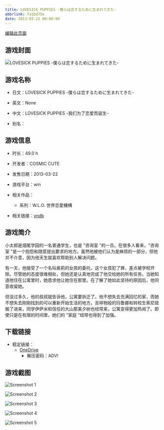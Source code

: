 ```yaml
---
title: LOVESICK PUPPIES -僕らは恋するために生まれてきた-
abbrlink: 7a1bd75e
date: 2013-03-22 00:00:00
---
```

[编辑此页面](https://github.com/ACG-3/ADV3-source/blob/main/source/_posts/games/LOVESICK%20PUPPIES%20-%E5%83%95%E3%82%89%E3%81%AF%E6%81%8B%E3%81%99%E3%82%8B%E3%81%9F%E3%82%81%E3%81%AB%E7%94%9F%E3%81%BE%E3%82%8C%E3%81%A6%E3%81%8D%E3%81%9F-.md)

## 游戏封面

![LOVESICK PUPPIES -僕らは恋するために生まれてきた-](https://pan.timero.xyz/d/onedrive/img_lib_001/LOVESICK%20PUPPIES%20-%E5%83%95%E3%82%89%E3%81%AF%E6%81%8B%E3%81%99%E3%82%8B%E3%81%9F%E3%82%81%E3%81%AB%E7%94%9F%E3%81%BE%E3%82%8C%E3%81%A6%E3%81%8D%E3%81%9F-_cover.avif)


## 游戏名称

- 日文：LOVESICK PUPPIES -僕らは恋するために生まれてきた-
- 英文：None
- 中文：LOVESICK PUPPIES -我们为了恋爱而诞生-

- 别名：


## 游戏信息

- 时长：49.0 h
- 开发者：COSMIC CUTE
- 发售日期：2013-03-22
- 游戏平台：win
- 相关作品：
   - 系列：W.L.O. 世界恋愛機構

- 相关链接：[vndb](https://vndb.org/v11194)


## 游戏简介

小太郎是畑尾学园的一名普通学生，也是 "咨询室 "的一员。在很多人看来，"咨询室 "是一个抱怨和随意提出要求的地方。虽然他被他们认为是麻烦的一部分，但他并不介意，因为他天生就喜欢帮助别人解决问题。

有一天，他接受了一个名叫奥莉的女孩的委托，这个女孩犯了罪，差点被学校开除。尽管她的态度很难相处，但她还是认真地完成了他交给她的所有任务。当她知道他住在公寓里时，她恳求他让她住在那里。在了解了她如此坚持的原因后，他同意收留她。

但没过多久，他的叔叔就告诉他，公寓要拆迁了。他不想失去充满回忆的家，而她不想失去刚刚找到的可以重新开始生活的地方。吉祥物般的玛鲁娜和转校生索尼娅搬了进来，同学伊萨米和信任的大山那美夕树也经常来，公寓变得更加热闹了。即使只是在有限的时间里，她们的 "家庭 "纽带也得到了加强。




## 下载链接

- 稳定链接：
    - [OneDrive](https://pan.timero.xyz/onedrive/adv_lib_001/LOVESICK%20PUPPIES%20-%E5%83%95%E3%82%89%E3%81%AF%E6%81%8B%E3%81%99%E3%82%8B%E3%81%9F%E3%82%81%E3%81%AB%E7%94%9F%E3%81%BE%E3%82%8C%E3%81%A6%E3%81%8D%E3%81%9F-)
        - 解压密码：ADV!



## 游戏截图


![Screenshot 1](https://pan.timero.xyz/d/onedrive/img_lib_001/LOVESICK%20PUPPIES%20-%E5%83%95%E3%82%89%E3%81%AF%E6%81%8B%E3%81%99%E3%82%8B%E3%81%9F%E3%82%81%E3%81%AB%E7%94%9F%E3%81%BE%E3%82%8C%E3%81%A6%E3%81%8D%E3%81%9F-_Screenshot_1.avif)

![Screenshot 2](https://pan.timero.xyz/d/onedrive/img_lib_001/LOVESICK%20PUPPIES%20-%E5%83%95%E3%82%89%E3%81%AF%E6%81%8B%E3%81%99%E3%82%8B%E3%81%9F%E3%82%81%E3%81%AB%E7%94%9F%E3%81%BE%E3%82%8C%E3%81%A6%E3%81%8D%E3%81%9F-_Screenshot_2.avif)

![Screenshot 3](https://pan.timero.xyz/d/onedrive/img_lib_001/LOVESICK%20PUPPIES%20-%E5%83%95%E3%82%89%E3%81%AF%E6%81%8B%E3%81%99%E3%82%8B%E3%81%9F%E3%82%81%E3%81%AB%E7%94%9F%E3%81%BE%E3%82%8C%E3%81%A6%E3%81%8D%E3%81%9F-_Screenshot_3.avif)

![Screenshot 4](https://pan.timero.xyz/d/onedrive/img_lib_001/LOVESICK%20PUPPIES%20-%E5%83%95%E3%82%89%E3%81%AF%E6%81%8B%E3%81%99%E3%82%8B%E3%81%9F%E3%82%81%E3%81%AB%E7%94%9F%E3%81%BE%E3%82%8C%E3%81%A6%E3%81%8D%E3%81%9F-_Screenshot_4.avif)

![Screenshot 5](https://pan.timero.xyz/d/onedrive/img_lib_001/LOVESICK%20PUPPIES%20-%E5%83%95%E3%82%89%E3%81%AF%E6%81%8B%E3%81%99%E3%82%8B%E3%81%9F%E3%82%81%E3%81%AB%E7%94%9F%E3%81%BE%E3%82%8C%E3%81%A6%E3%81%8D%E3%81%9F-_Screenshot_5.avif)

